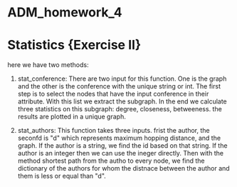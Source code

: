 # ADM_homework_4


# Statistics {Exercise II}
  here we have two methods:
  
  1. stat_conference:
  There are two input for this function. One is the graph and the other is the conference with the unique string or int.
  The first step is to select the nodes that have the input conference in their attribute. With this list we extract the subgraph.
  In the end we calculate three statistics on this subgraph: degree, closeness, betweeness. the results are plotted in a unique graph. 
  
  2. stat_authors:
  This function takes three inputs. frist the author, the seconfd is "d" which represents maximum hopping distance, and the graph. If the author is a string, we find the id based on that string. If the author is an integer then we can use the ineger directly. Then with the method shortest path from the autho to every node, we find the dictionary of the authors for whom the distnace between the author and them is less or equal than "d". 
